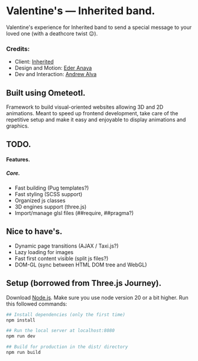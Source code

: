 # Valentine's — Inherited band.
Valentine's experience for Inherited band to send a special message to your loved one (with a deathcore twist 😉).

### Credits:
- Client: [Inherited](https://www.instagram.com/inherited.band/)
- Design and Motion: [Eder Anaya](https://ederanaya.me/)
- Dev and Interaction: [Andrew Alva](https://www.instagram.com/andrew__alva)


## Built using Ometeotl.
Framework to build visual-oriented websites allowing 3D and 2D animations. Meant to speed up frontend development, take care of the repetitive setup and make it easy and enjoyable to display animations and graphics.

## TODO.
#### Features.
##### Core.
* Fast building (Pug templates?)
* Fast styling (SCSS support)
* Organized js classes
* 3D engines support (three.js)
* Import/manage glsl files (##require, ##pragma?)

## Nice to have's.
* Dynamic page transitions (AJAX / Taxi.js?)
* Lazy loading for images
* Fast first content visible (split js files?)
* DOM-GL (sync between HTML DOM tree and WebGL)


## Setup (borrowed from Three.js Journey).
Download [Node.js](https://nodejs.org/en/download/).
Make sure you use node version 20 or a bit higher.
Run this followed commands:

``` bash
## Install dependencies (only the first time)
npm install

## Run the local server at localhost:8080
npm run dev

## Build for production in the dist/ directory
npm run build
```
